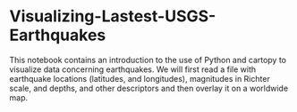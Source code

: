 # Visualizing-Lastest-USGS-Earthquakes
This notebook contains an introduction to the use of Python and cartopy to visualize data concerning earthquakes. We will first read a file with earthquake locations (latitudes, and longitudes), magnitudes in Richter scale, and depths, and other descriptors and then overlay it on a worldwide map.
